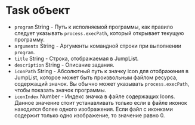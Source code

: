 # Task объект

* `program` String - Путь к исполняемой программы, как правило следует указывать `process.execPath`, который открывает текущую программу.
* `arguments` String - Аргументы командной строки при выполнении `program`.
* `title` String - Строка, отображаемая в JumpList.
* `description` String - Описание задания.
* `iconPath` String - Абсолютный путь к значку icon для отображения в JumpList, которое может быть произвольным файлом ресурса, содержащий значок. Вы обычно может указывать `process.execPath`, чтобы показать значок программы.
* `iconIndex` Number - Индекс значка в файле содержащих Icons. Данное значение стоит устанавливать только если в файле иконок находится более одного изображения. Если файл с иконками содержит только одно изображение, то значение равно 0.